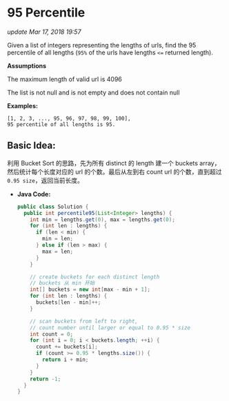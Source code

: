 # 95 Percentile

_update Mar 17, 2018 19:57_

Given a list of integers representing the lengths of urls, find the 95 percentile of all lengths \(`95%` of the urls have lengths `<=` returned length\).

**Assumptions**

The maximum length of valid url is 4096

The list is not null and is not empty and does not contain null

**Examples:**

```text
[1, 2, 3, ..., 95, 96, 97, 98, 99, 100], 
95 percentile of all lengths is 95.
```

## Basic Idea:

利用 Bucket Sort 的思路，先为所有 distinct 的 length 建一个 buckets array，然后统计每个长度对应的 url 的个数。最后从左到右 count url 的个数，直到超过 `0.95 size`，返回当前长度。

* **Java Code:**

  ```java
  public class Solution {
    public int percentile95(List<Integer> lengths) {
      int min = lengths.get(0), max = lengths.get(0);
      for (int len : lengths) {
        if (len < min) {
          min = len;
        } else if (len > max) {
          max = len;
        }
      }

      // create buckets for each distinct length
      // buckets 从 min 开始
      int[] buckets = new int[max - min + 1];
      for (int len : lengths) {
        buckets[len - min]++;
      }

      // scan buckets from left to right, 
      // count number until larger or equal to 0.95 * size
      int count = 0;
      for (int i = 0; i < buckets.length; ++i) {
        count += buckets[i];
        if (count >= 0.95 * lengths.size()) {
          return i + min;
        }
      }
      return -1;
    }
  }
  ```


